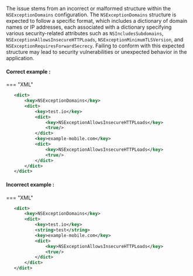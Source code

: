 The issue stems from an incorrect or malformed structure within the `NSExceptionDomains` configuration. The `NSExceptionDomains` structure is expected to follow a specific format, which includes a dictionary of domain names or IP addresses, each associated with a dictionary specifying various security-related attributes such as `NSIncludesSubdomains`, `NSExceptionAllowsInsecureHTTPLoads`, `NSExceptionMinimumTLSVersion`, and `NSExceptionRequiresForwardSecrecy`. Failing to conform with this expected structure may lead to security vulnerabilities or unexpected behavior in the application.

#### Correct example : 

=== "XML"
 ```xml
    <dict>
        <key>NSExceptionDomains</key>
        <dict>
            <key>test.io</key>
            <dict>
                <key>NSExceptionAllowsInsecureHTTPLoads</key>
                <true/>
            </dict>
            <key>example-mobile.com</key>
            <dict>
                <key>NSExceptionAllowsInsecureHTTPLoads</key>
                <true/>
            </dict>
        </dict>
    </dict>
 ```

#### Incorrect example : 

=== "XML"
 ```xml
    <dict>
        <key>NSExceptionDomains</key>
        <dict>
            <key>test.io</key>
            <string>test</string>
            <key>example-mobile.com</key>
            <dict>
                <key>NSExceptionAllowsInsecureHTTPLoads</key>
                <true/>
            </dict>
        </dict>
    </dict>
 ```
